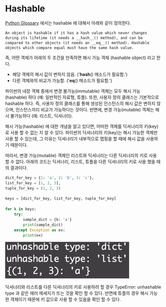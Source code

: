 # Hashable

[Python Glossary](https://docs.python.org/3.1/glossary.html) 에서는 hashable 에 대해서 아래와 같이 정의한다.

```
An object is hashable if it has a hash value which never changes during its lifetime (it needs a __hash__() method), and can be compared to other objects (it needs an __eq__() method). Hashable objects which compare equal must have the same hash value.
```

즉, 어떤 객체가 아래의 두 조건을 만족하면 해시 가능 객체 (hashable object) 라고 한다.

- 해당 객체의 해시 값이 변하지 않음. ('__hash__() 메소드가 필요함.')
- 다른 객체와의 비교가 가능함. ('__eq__() 메소드가 필요함.')

파이썬의 내장 객체 중에서 변경 불가능(immutable) 객체는 모두 해시 가능(hashable) 하다 (예: 일반적인 자료형, 튜플). 또한, 사용자 정의 클래스는 기본적으로 hashable 하다. 즉,  사용자 정의 클래스를 통해 생성된 인스턴스의 해시 값은 변하지 않으며, 인스턴스끼리 비교가 가능하다는 것이다. 반면에, 변경 가능(mutable) 객체는 해시 불가능하다 (예: 리스트, 딕셔너리).

해시 가능(hashable) 에 대한 개념을 알고 있다면, 어떠한 객체를 딕셔너리의 키(key)로 사용 할 수 없는 지 알 수 있다. 파이썬의 딕셔너리의 키(key)는 해시 가능한 객체만 사용 할 수 있는데, 그 이유는 딕셔너리가 내부적으로 맵핑을 할 때에 해시 값을 사용하기 때문이다.  

따라서, 변경 가능(mutable) 객체인 리스트와 딕셔너리는 다른 딕셔너리의 키로 사용 할 수 없다.  아래의 코드는 딕셔너리, 리스트, 튜플을 다른 딕셔너리의 키로 사용 했을 때의 결과이다. 

```python
dict_for_key = {1: 'a', 2: 'b', 3: 'c'},
list_for_key = [1, 2, 3],
tuple_for_key = (1, 2, 3)

keys = [dict_for_key, list_for_key, tuple_for_key]

for k in keys:
    try:
        sample_dict = {k: 'a'}
        print(sample_dict)
    except Exception as ex:
        print(ex)
```

![](images/2020-08-26-hashable.png)

딕셔너리와 리스트를 다른 딕셔너리의 키로 사용하려 할 경우 TypeError: unhashable type 과 같은 에러 메세지가 뜨는 것을 확인 할 수 있다. 반면에 튜플의 경우 해시 가능한 객체이기 때문에 키 값으로 사용 할 수 있음을 확인 할 수 있다.
